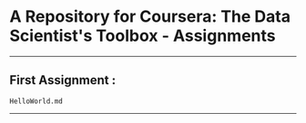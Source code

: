 # A Repository for Coursera: The Data Scientist's Toolbox - Assignments
___

## First Assignment :
`HelloWorld.md`
___
